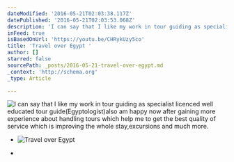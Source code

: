 ```yaml
---
dateModified: '2016-05-21T02:03:38.117Z'
datePublished: '2016-05-21T02:03:53.068Z'
description: 'I can say that I like my work in tour guiding as specialist licenced well educated tour guide(Egyptologist)also am happy now after gaining more experience about handling tours which help me to get the best quality of service which is improving the whole stay,excursions and much more. '
inFeed: true
isBasedOnUrl: 'https://youtu.be/CHRykUzy5co'
title: 'Travel over Egypt '
author: []
starred: false
sourcePath: _posts/2016-05-21-travel-over-egypt.md
_context: 'http://schema.org'
_type: Article

---
```

![I can say that I like my work in tour guiding as specialist licenced well educated tour guide(Egyptologist)also am happy now after gaining more experience about handling tours which help me to get the best quality of service which is improving the whole stay,excursions and much more. ](https://the-grid-user-content.s3-us-west-2.amazonaws.com/b92c88fb-528f-42e8-a5a9-cea878d7cde0.jpg)

* ![Travel over Egypt ](https://the-grid-user-content.s3-us-west-2.amazonaws.com/d5cccd21-bf5e-4d7b-b063-f5203b058c6f.jpg)

*